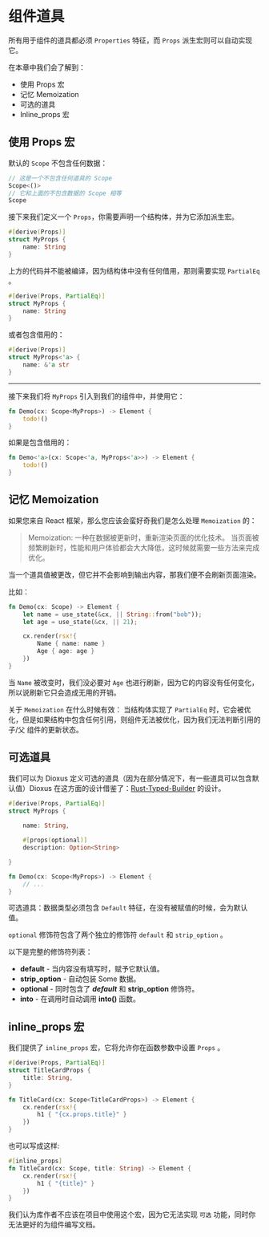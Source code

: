 # 组件道具

所有用于组件的道具都必须 `Properties` 特征，而 `Props` 派生宏则可以自动实现它。

在本章中我们会了解到：

- 使用 Props 宏
- 记忆 Memoization
- 可选的道具
- Inline_props 宏

## 使用 Props 宏

默认的 `Scope` 不包含任何数据：

```rust
// 这是一个不包含任何道具的 Scope
Scope<()>
// 它和上面的不包含数据的 Scope 相等
Scope
```

接下来我们定义一个 `Props`，你需要声明一个结构体，并为它添加派生宏。

```rust
#[derive(Props)]
struct MyProps {
    name: String
}
```

上方的代码并不能被编译，因为结构体中没有任何借用，那则需要实现 `PartialEq` 。

```rust
#[derive(Props, PartialEq)]
struct MyProps {
    name: String
}
```

或者包含借用的：

```rust
#[derive(Props)]
struct MyProps<'a> {
    name: &'a str
}
```

----

接下来我们将 `MyProps` 引入到我们的组件中，并使用它：

```rust
fn Demo(cx: Scope<MyProps>) -> Element {
    todo!()
}
```

如果是包含借用的：

```rust
fn Demo<'a>(cx: Scope<'a, MyProps<'a>>) -> Element {
    todo!()
}
```

## 记忆 Memoization

如果您来自 React 框架，那么您应该会蛮好奇我们是怎么处理 `Memoization` 的：

> Memoization: 一种在数据被更新时，重新渲染页面的优化技术。
> 当页面被频繁刷新时，性能和用户体验都会大大降低，这时候就需要一些方法来完成优化。

当一个道具值被更改，但它并不会影响到输出内容，那我们便不会刷新页面渲染。

比如：

```rust
fn Demo(cx: Scope) -> Element {
    let name = use_state(&cx, || String::from("bob"));
    let age = use_state(&cx, || 21);

    cx.render(rsx!{
        Name { name: name }
        Age { age: age }
    })
}
```

当 `Name` 被改变时，我们没必要对 `Age` 也进行刷新，因为它的内容没有任何变化，所以说刷新它只会造成无用的开销。

关于 `Memoization` 在什么时候有效：
当结构体实现了 `PartialEq` 时，它会被优化，但是如果结构中包含任何引用，则组件无法被优化，因为我们无法判断引用的 子/父 组件的更新状态。

## 可选道具

我们可以为 Dioxus 定义可选的道具（因为在部分情况下，有一些道具可以包含默认值）Dioxus 在这方面的设计借鉴了：[Rust-Typed-Builder](https://github.com/idanarye/rust-typed-builder) 的设计。

```rust
#[derive(Props, PartialEq)]
struct MyProps {
    
    name: String,

    #[props(optional)]
    description: Option<String>

}

fn Demo(cx: Scope<MyProps>) -> Element {
    // ...
}
```

可选道具：数据类型必须包含 `Default` 特征，在没有被赋值的时候，会为默认值。

`optional` 修饰符包含了两个独立的修饰符 `default` 和 `strip_option` 。

以下是完整的修饰符列表：

- **default** - 当内容没有填写时，赋予它默认值。
- **strip_option** - 自动包装 Some 数据。
- **optional** - 同时包含了 ***default*** 和 **strip_option** 修饰符。
- **into** - 在调用时自动调用 **into()** 函数。

## inline_props 宏

我们提供了 `inline_props` 宏，它将允许你在函数参数中设置 `Props` 。

```rust
#[derive(Props, PartialEq)]
struct TitleCardProps {
    title: String,
}

fn TitleCard(cx: Scope<TitleCardProps>) -> Element {
    cx.render(rsx!{
        h1 { "{cx.props.title}" }
    })
}   
```

也可以写成这样:

```rust
#[inline_props]
fn TitleCard(cx: Scope, title: String) -> Element {
    cx.render(rsx!{
        h1 { "{title}" }
    })
}  
```

我们认为库作者不应该在项目中使用这个宏，因为它无法实现 `可选` 功能，同时你无法更好的为组件编写文档。